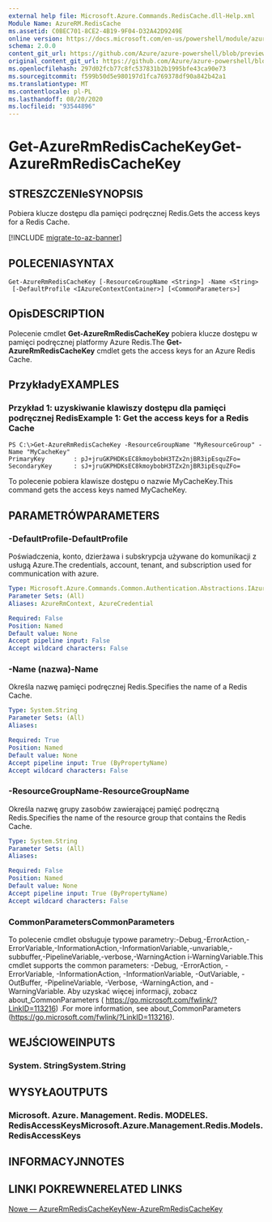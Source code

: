 ```yaml
---
external help file: Microsoft.Azure.Commands.RedisCache.dll-Help.xml
Module Name: AzureRM.RedisCache
ms.assetid: C0BEC701-8CE2-4B19-9F04-D32A42D9249E
online version: https://docs.microsoft.com/en-us/powershell/module/azurerm.rediscache/get-azurermrediscachekey
schema: 2.0.0
content_git_url: https://github.com/Azure/azure-powershell/blob/preview/src/ResourceManager/RedisCache/Commands.RedisCache/help/Get-AzureRmRedisCacheKey.md
original_content_git_url: https://github.com/Azure/azure-powershell/blob/preview/src/ResourceManager/RedisCache/Commands.RedisCache/help/Get-AzureRmRedisCacheKey.md
ms.openlocfilehash: 297d02fcb77c8fc537831b2b1995bfe43ca90e73
ms.sourcegitcommit: f599b50d5e980197d1fca769378df90a842b42a1
ms.translationtype: MT
ms.contentlocale: pl-PL
ms.lasthandoff: 08/20/2020
ms.locfileid: "93544896"
---
```

# <span data-ttu-id="29eb6-101">Get-AzureRmRedisCacheKey</span><span class="sxs-lookup"><span data-stu-id="29eb6-101">Get-AzureRmRedisCacheKey</span></span>

## <span data-ttu-id="29eb6-102">STRESZCZENIe</span><span class="sxs-lookup"><span data-stu-id="29eb6-102">SYNOPSIS</span></span>
<span data-ttu-id="29eb6-103">Pobiera klucze dostępu dla pamięci podręcznej Redis.</span><span class="sxs-lookup"><span data-stu-id="29eb6-103">Gets the access keys for a Redis Cache.</span></span>

[!INCLUDE [migrate-to-az-banner](../../includes/migrate-to-az-banner.md)]

## <span data-ttu-id="29eb6-104">POLECENIA</span><span class="sxs-lookup"><span data-stu-id="29eb6-104">SYNTAX</span></span>

```
Get-AzureRmRedisCacheKey [-ResourceGroupName <String>] -Name <String>
 [-DefaultProfile <IAzureContextContainer>] [<CommonParameters>]
```

## <span data-ttu-id="29eb6-105">Opis</span><span class="sxs-lookup"><span data-stu-id="29eb6-105">DESCRIPTION</span></span>
<span data-ttu-id="29eb6-106">Polecenie cmdlet **Get-AzureRmRedisCacheKey** pobiera klucze dostępu w pamięci podręcznej platformy Azure Redis.</span><span class="sxs-lookup"><span data-stu-id="29eb6-106">The **Get-AzureRmRedisCacheKey** cmdlet gets the access keys for an Azure Redis Cache.</span></span>

## <span data-ttu-id="29eb6-107">Przykłady</span><span class="sxs-lookup"><span data-stu-id="29eb6-107">EXAMPLES</span></span>

### <span data-ttu-id="29eb6-108">Przykład 1: uzyskiwanie klawiszy dostępu dla pamięci podręcznej Redis</span><span class="sxs-lookup"><span data-stu-id="29eb6-108">Example 1: Get the access keys for a Redis Cache</span></span>
```
PS C:\>Get-AzureRmRedisCacheKey -ResourceGroupName "MyResourceGroup" -Name "MyCacheKey"
PrimaryKey        : pJ+jruGKPHDKsEC8kmoybobH3TZx2njBR3ipEsquZFo=
SecondaryKey      : sJ+jruGKPHDKsEC8kmoybobH3TZx2njBR3ipEsquZFo=
```

<span data-ttu-id="29eb6-109">To polecenie pobiera klawisze dostępu o nazwie MyCacheKey.</span><span class="sxs-lookup"><span data-stu-id="29eb6-109">This command gets the access keys named MyCacheKey.</span></span>

## <span data-ttu-id="29eb6-110">PARAMETRÓW</span><span class="sxs-lookup"><span data-stu-id="29eb6-110">PARAMETERS</span></span>

### <span data-ttu-id="29eb6-111">-DefaultProfile</span><span class="sxs-lookup"><span data-stu-id="29eb6-111">-DefaultProfile</span></span>
<span data-ttu-id="29eb6-112">Poświadczenia, konto, dzierżawa i subskrypcja używane do komunikacji z usługą Azure.</span><span class="sxs-lookup"><span data-stu-id="29eb6-112">The credentials, account, tenant, and subscription used for communication with azure.</span></span>

```yaml
Type: Microsoft.Azure.Commands.Common.Authentication.Abstractions.IAzureContextContainer
Parameter Sets: (All)
Aliases: AzureRmContext, AzureCredential

Required: False
Position: Named
Default value: None
Accept pipeline input: False
Accept wildcard characters: False
```

### <span data-ttu-id="29eb6-113">-Name (nazwa)</span><span class="sxs-lookup"><span data-stu-id="29eb6-113">-Name</span></span>
<span data-ttu-id="29eb6-114">Określa nazwę pamięci podręcznej Redis.</span><span class="sxs-lookup"><span data-stu-id="29eb6-114">Specifies the name of a Redis Cache.</span></span>

```yaml
Type: System.String
Parameter Sets: (All)
Aliases:

Required: True
Position: Named
Default value: None
Accept pipeline input: True (ByPropertyName)
Accept wildcard characters: False
```

### <span data-ttu-id="29eb6-115">-ResourceGroupName</span><span class="sxs-lookup"><span data-stu-id="29eb6-115">-ResourceGroupName</span></span>
<span data-ttu-id="29eb6-116">Określa nazwę grupy zasobów zawierającej pamięć podręczną Redis.</span><span class="sxs-lookup"><span data-stu-id="29eb6-116">Specifies the name of the resource group that contains the Redis Cache.</span></span>

```yaml
Type: System.String
Parameter Sets: (All)
Aliases:

Required: False
Position: Named
Default value: None
Accept pipeline input: True (ByPropertyName)
Accept wildcard characters: False
```

### <span data-ttu-id="29eb6-117">CommonParameters</span><span class="sxs-lookup"><span data-stu-id="29eb6-117">CommonParameters</span></span>
<span data-ttu-id="29eb6-118">To polecenie cmdlet obsługuje typowe parametry:-Debug,-ErrorAction,-ErrorVariable,-InformationAction,-InformationVariable,-unvariable,-subbuffer,-PipelineVariable,-verbose,-WarningAction i-WarningVariable.</span><span class="sxs-lookup"><span data-stu-id="29eb6-118">This cmdlet supports the common parameters: -Debug, -ErrorAction, -ErrorVariable, -InformationAction, -InformationVariable, -OutVariable, -OutBuffer, -PipelineVariable, -Verbose, -WarningAction, and -WarningVariable.</span></span> <span data-ttu-id="29eb6-119">Aby uzyskać więcej informacji, zobacz about_CommonParameters ( https://go.microsoft.com/fwlink/?LinkID=113216) .</span><span class="sxs-lookup"><span data-stu-id="29eb6-119">For more information, see about_CommonParameters (https://go.microsoft.com/fwlink/?LinkID=113216).</span></span>

## <span data-ttu-id="29eb6-120">WEJŚCIOWE</span><span class="sxs-lookup"><span data-stu-id="29eb6-120">INPUTS</span></span>

### <span data-ttu-id="29eb6-121">System. String</span><span class="sxs-lookup"><span data-stu-id="29eb6-121">System.String</span></span>

## <span data-ttu-id="29eb6-122">WYSYŁA</span><span class="sxs-lookup"><span data-stu-id="29eb6-122">OUTPUTS</span></span>

### <span data-ttu-id="29eb6-123">Microsoft. Azure. Management. Redis. MODELES. RedisAccessKeys</span><span class="sxs-lookup"><span data-stu-id="29eb6-123">Microsoft.Azure.Management.Redis.Models.RedisAccessKeys</span></span>

## <span data-ttu-id="29eb6-124">INFORMACYJN</span><span class="sxs-lookup"><span data-stu-id="29eb6-124">NOTES</span></span>

## <span data-ttu-id="29eb6-125">LINKI POKREWNE</span><span class="sxs-lookup"><span data-stu-id="29eb6-125">RELATED LINKS</span></span>

[<span data-ttu-id="29eb6-126">Nowe — AzureRmRedisCacheKey</span><span class="sxs-lookup"><span data-stu-id="29eb6-126">New-AzureRmRedisCacheKey</span></span>](./New-AzureRmRedisCacheKey.md)


